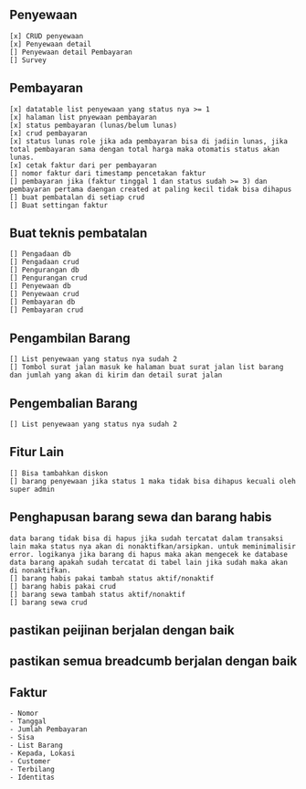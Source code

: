 ## Penyewaan
    [x] CRUD penyewaan
    [x] Penyewaan detail
    [] Penyewaan detail Pembayaran
    [] Survey

## Pembayaran
    [x] datatable list penyewaan yang status nya >= 1
    [x] halaman list pnyewaan pembayaran
    [x] status pembayaran (lunas/belum lunas)
    [x] crud pembayaran
    [x] status lunas role jika ada pembayaran bisa di jadiin lunas, jika total pembayaran sama dengan total harga maka otomatis status akan lunas.
    [x] cetak faktur dari per pembayaran
    [] nomor faktur dari timestamp pencetakan faktur
    [] pembayaran jika (faktur tinggal 1 dan status sudah >= 3) dan pembayaran pertama daengan created at paling kecil tidak bisa dihapus 
    [] buat pembatalan di setiap crud
    [] Buat settingan faktur

## Buat teknis pembatalan
    [] Pengadaan db
    [] Pengadaan crud
    [] Pengurangan db
    [] Pengurangan crud
    [] Penyewaan db
    [] Penyewaan crud
    [] Pembayaran db
    [] Pembayaran crud

## Pengambilan Barang
    [] List penyewaan yang status nya sudah 2
    [] Tombol surat jalan masuk ke halaman buat surat jalan list barang dan jumlah yang akan di kirim dan detail surat jalan

## Pengembalian Barang
    [] List penyewaan yang status nya sudah 2

## Fitur Lain
    [] Bisa tambahkan diskon
    [] barang penyewaan jika status 1 maka tidak bisa dihapus kecuali oleh super admin

## Penghapusan barang sewa dan barang habis
    data barang tidak bisa di hapus jika sudah tercatat dalam transaksi lain maka status nya akan di nonaktifkan/arsipkan. untuk meminimalisir error. logikanya jika barang di hapus maka akan mengecek ke database data barang apakah sudah tercatat di tabel lain jika sudah maka akan di nonaktifkan.
    [] barang habis pakai tambah status aktif/nonaktif
    [] barang habis pakai crud
    [] barang sewa tambah status aktif/nonaktif
    [] barang sewa crud

## pastikan peijinan berjalan dengan baik
## pastikan semua breadcumb berjalan dengan baik


## Faktur
    - Nomor
    - Tanggal
    - Jumlah Pembayaran
    - Sisa
    - List Barang
    - Kepada, Lokasi
    - Customer
    - Terbilang
    - Identitas